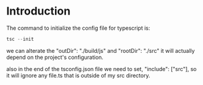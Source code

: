 # Introduction

The command to initialize the config file for typescript is:

```c
tsc --init
```

we can alterate the "outDir": "./build/js" and "rootDir": "./src"
it will actually depend on the project's configuration.

also in the end of the tsconfig.json file we need to set, "include": ["src"], so it will ignore any file.ts that is outside of my src directory.
